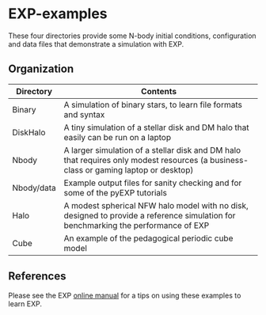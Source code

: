 # EXP-examples

These four directories provide some N-body initial conditions, configuration and data files that demonstrate a simulation with EXP.

## Organization

| Directory   | Contents |
| ---         | ---      |
| Binary      | A simulation of binary stars, to learn file formats and syntax |
| DiskHalo    | A tiny simulation of a stellar disk and DM halo that easily can be run on a laptop |
| Nbody       | A larger simulation of a stellar disk and DM halo that requires only modest resources (a business-class or gaming laptop or desktop)  |
| Nbody/data  | Example output files for sanity checking and for some of the pyEXP tutorials |
| Halo        | A modest spherical NFW halo model with no disk, designed to provide a reference simulation for benchmarking the performance of EXP |
| Cube        | An example of the pedagogical periodic cube model |


## References

Please see the EXP [online
manual](https://exp-docs.readthedocs.io/en/latest/intro/tutorial.html)
for a tips on using these examples to learn EXP.
